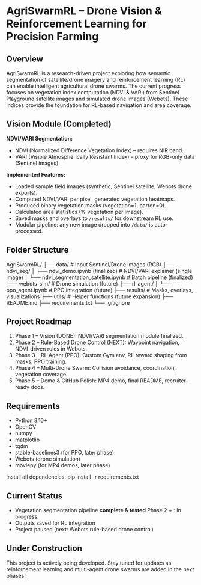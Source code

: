 # AgriSwarmRL – Drone Vision & Reinforcement Learning for Precision Farming

## Overview
AgriSwarmRL is a research-driven project exploring how semantic segmentation of satellite/drone imagery and reinforcement learning (RL) can enable intelligent agricultural drone swarms. The current progress focuses on vegetation index computation (NDVI & VARI) from Sentinel Playground satellite images and simulated drone images (Webots). These indices provide the foundation for RL-based navigation and area coverage.

## Vision Module (Completed)
**NDVI/VARI Segmentation:**
- NDVI (Normalized Difference Vegetation Index) – requires NIR band.
- VARI (Visible Atmospherically Resistant Index) – proxy for RGB-only data (Sentinel images).

**Implemented Features:**
- Loaded sample field images (synthetic, Sentinel satellite, Webots drone exports).
- Computed NDVI/VARI per pixel, generated vegetation heatmaps.
- Produced binary vegetation masks (vegetation=1, barren=0).
- Calculated area statistics (% vegetation per image).
- Saved masks and overlays to `/results/` for downstream RL use.
- Modular pipeline: any new image dropped into `/data/` is auto-processed.

## Folder Structure
AgriSwarmRL/
├── data/                                                                 # Input Sentinel/Drone images (RGB)
├── ndvi_seg/
│   ├── ndvi_demo.ipynb (finalized)                                       # NDVI/VARI explainer (single image)
│   └── ndvi_segmentation_satellite.ipynb # Batch pipeline (finalized)
├── webots_sim/                                                           # Drone simulation (future)
├── rl_agent/
│   └── ppo_agent.ipynb                                                   # PPO integration (future)
├── results/                                                              # Masks, overlays, visualizations
├── utils/                                                                # Helper functions (future expansion)
├── README.md
├── requirements.txt
└── .gitignore

## Project Roadmap
1. Phase 1 – Vision (DONE): NDVI/VARI segmentation module finalized.
2. Phase 2 – Rule-Based Drone Control (NEXT): Waypoint navigation, NDVI-driven rules in Webots.
3. Phase 3 – RL Agent (PPO): Custom Gym env, RL reward shaping from masks, PPO training.
4. Phase 4 – Multi-Drone Swarm: Collision avoidance, coordination, vegetation coverage.
5. Phase 5 – Demo & GitHub Polish: MP4 demo, final README, recruiter-ready docs.

##  Requirements
- Python 3.10+
- OpenCV
- numpy
- matplotlib
- tqdm
- stable-baselines3 (for PPO, later phase)
- Webots (drone simulation)
- moviepy (for MP4 demos, later phase)

Install all dependencies:
pip install -r requirements.txt

## Current Status
- Vegetation segmentation pipeline **complete & tested**
Phase 2 + : In progress.
- Outputs saved for RL integration
- Project paused (next: Webots rule-based drone control)

## Under Construction
This project is actively being developed.
Stay tuned for updates as reinforcement learning and multi-agent drone swarms are added in the next phases!
